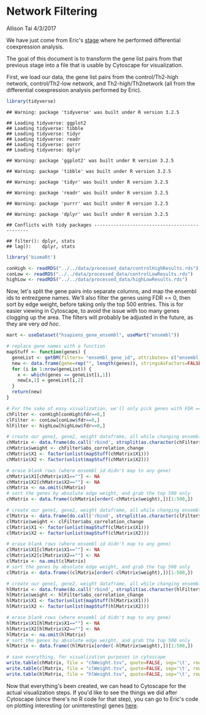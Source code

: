 Network Filtering
================
Allison Tai
4/3/2017

We have just come from Eric's [stage](https://github.com/STAT540-UBC/team_Undecided/blob/master/src/5_weighted_corr_net_%26_diff_analysis/differential_coexpression_analysis_demonstration.md) where he performed differential coexpression analysis.

The goal of this document is to transform the gene list pairs from that previous stage into a file that is usable by Cytoscape for visualization.

First, we load our data, the gene list pairs from the control/Th2-high network, control/Th2-low network, and Th2-high/Th2network (all from the differential coexpression analysis performed by Eric).

``` r
library(tidyverse)
```

    ## Warning: package 'tidyverse' was built under R version 3.2.5

    ## Loading tidyverse: ggplot2
    ## Loading tidyverse: tibble
    ## Loading tidyverse: tidyr
    ## Loading tidyverse: readr
    ## Loading tidyverse: purrr
    ## Loading tidyverse: dplyr

    ## Warning: package 'ggplot2' was built under R version 3.2.5

    ## Warning: package 'tibble' was built under R version 3.2.5

    ## Warning: package 'tidyr' was built under R version 3.2.5

    ## Warning: package 'readr' was built under R version 3.2.5

    ## Warning: package 'purrr' was built under R version 3.2.5

    ## Warning: package 'dplyr' was built under R version 3.2.5

    ## Conflicts with tidy packages ----------------------------------------------

    ## filter(): dplyr, stats
    ## lag():    dplyr, stats

``` r
library('biomaRt')

conHigh <- readRDS("../../data/processed_data/controlHighResults.rds")
conLow <- readRDS("../../data/processed_data/controlLowResults.rds")
highLow <- readRDS("../../data/processed_data/highLowResults.rds")
```

Now, let's split the gene pairs into separate columns, and map the ensembl ids to entrezgene names. We'll also filter the genes using FDR == 0, then sort by edge weight, before taking only the top 500 entries. This is for easier viewing in Cytoscape, to avoid the issue with too many genes clogging up the area. The filters will probably be adjusted in the future, as they are very *ad hoc*.

``` r
mart <- useDataset("hsapiens_gene_ensembl", useMart("ensembl"))

# replace gene names with a function
mapStuff <- function(genes) {
  geneList <- getBM(filters= "ensembl_gene_id", attributes= c("ensembl_gene_id", "entrezgene"),values=genes,mart=mart)
  new <- data.frame(gene=rep("", length(genes)), stringsAsFactors=FALSE)  
  for (i in 1:nrow(geneList)) {
    x <- which(genes == geneList[i,1])
    new[x,1] = geneList[i,2]
  }
  return(new)
}

# For the sake of easy visualization, we'll only pick genes with FDR == 0 (after permutation tests)
chFilter <- conHigh[conHigh$fdr==0,]
clFilter <- conLow[conLow$fdr==0,]
hlFilter <- highLow[highLow$fdr==0,]

# create our gene1, gene2, weight dataframe, all while changing ensembl gene ids to entrezgene (for control vs high)
chMatrix <- data.frame(do.call('rbind', strsplit(as.character(chFilter$gene_pair),'.',fixed=TRUE)))
chMatrix$weight <- chFilter$abs_correlation_change
chMatrix$X1 <- factor(unlist(mapStuff(chMatrix$X1)))
chMatrix$X2 <- factor(unlist(mapStuff(chMatrix$X2)))

# erase blank rows (where ensembl id didn't map to any gene)
chMatrix$X1[chMatrix$X1==""] <- NA
chMatrix$X2[chMatrix$X2==""] <- NA
chMatrix <- na.omit(chMatrix)
# sort the genes by absolute edge weight, and grab the top 500 only
chMatrix <- data.frame((chMatrix[order(-chMatrix$weight),])[1:500,])

# create our gene1, gene2, weight dataframe, all while changing ensembl gene ids to entrezgene (for control vs low)
clMatrix <- data.frame(do.call('rbind', strsplit(as.character(clFilter$gene_pair),'.',fixed=TRUE)))
clMatrix$weight <- clFilter$abs_correlation_change
clMatrix$X1 <- factor(unlist(mapStuff(clMatrix$X1)))
clMatrix$X2 <- factor(unlist(mapStuff(clMatrix$X2)))

# erase blank rows (where ensembl id didn't map to any gene)
clMatrix$X1[clMatrix$X1==""] <- NA
clMatrix$X2[clMatrix$X2==""] <- NA
clMatrix <- na.omit(clMatrix)
# sort the genes by absolute edge weight, and grab the top 500 only
clMatrix <- data.frame((clMatrix[order(-clMatrix$weight),])[1:500,])

# create our gene1, gene2, weight dataframe, all while changing ensembl gene ids to entrezgene (for high vs low)
hlMatrix <- data.frame(do.call('rbind', strsplit(as.character(hlFilter$gene_pair),'.',fixed=TRUE)))
hlMatrix$weight <- hlFilter$abs_correlation_change
hlMatrix$X1 <- factor(unlist(mapStuff(hlMatrix$X1)))
hlMatrix$X2 <- factor(unlist(mapStuff(hlMatrix$X2)))

# erase blank rows (where ensembl id didn't map to any gene)
hlMatrix$X1[hlMatrix$X1==""] <- NA
hlMatrix$X2[hlMatrix$X2==""] <- NA
hlMatrix <- na.omit(hlMatrix)
# sort the genes by absolute edge weight, and grab the top 500 only
hlMatrix <- data.frame((hlMatrix[order(-hlMatrix$weight),])[1:500,])

# save everything, for visualization purposes in cytoscape
write.table(chMatrix, file = "chWeight.tsv", quote=FALSE, sep='\t', row.names = FALSE)
write.table(clMatrix, file = "clWeight.tsv", quote=FALSE, sep='\t', row.names = FALSE)
write.table(hlMatrix, file = "hlWeight.tsv", quote=FALSE, sep='\t', row.names = FALSE)
```

Now that everything's been created, we can head to Cytoscape for the actual visualization steps. If you'd like to see the things we did after Cytoscape (since there's no R code for that step), you can go to Eric's code on plotting interesting (or uninteresting) genes [here](https://github.com/STAT540-UBC/team_Undecided/blob/master/src/5_weighted_corr_net_%26_diff_analysis/differential_coexpression_analysis_demonstration.Rmd#permutation-distributions-for-specific-gene-pairs).
